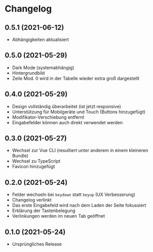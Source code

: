 # Changelog

## 0.5.1 (2021-06-12)

- Abhängigkeiten aktualisiert

## 0.5.0 (2021-05-29)

- Dark Mode (systemabhängig)
- Hintergrundbild
- Zeile Mod. 0 wird in der Tabelle wieder extra groß dargestellt

## 0.4.0 (2021-05-29)

- Design vollständig überarbeitet (ist jetzt responsive)
- Unterstützung für Mobilgeräte und Touch (Buttons hinzugefügt)
- Modifikator-Verschiebung entfernt
- Eingabefelder können auch direkt verwendet werden

## 0.3.0 (2021-05-27)

- Wechsel zur Vue CLI (resultiert unter anderem in einem kleineren Bundle)
- Wechsel zu TypeScript
- Favicon hinzugefügt

## 0.2.0 (2021-05-24)

- Felder wechseln bei `keydown` statt `keyup` (UX Verbesserung)
- Changelog verlinkt
- Das erste Eingabefeld wird nach dem Laden der Seite fokussiert
- Erklärung der Tastenbelegung
- Verlinkungen werden im neuen Tab geöffnet

## 0.1.0 (2021-05-24)

- Ursprüngliches Release
